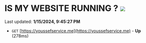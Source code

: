 # IS MY WEBSITE RUNNING ? [![](https://img.shields.io/static/v1?label=Sponsor&message=%E2%9D%A4&logo=GitHub&color=%23fe8e86)](https://github.com/sponsors/<username>)

Last updated: **1/15/2024, 9:45:27 PM**

- `GET` [https://youssefservice.me](https://youssefservice.me) - **Up** (278ms)
